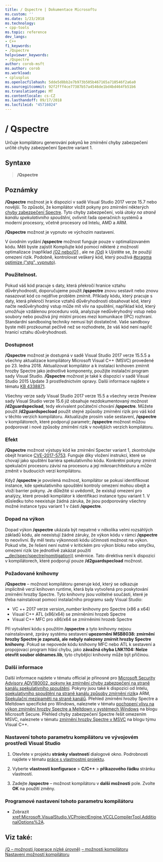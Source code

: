 ```yaml
---
title: / Qspectre | Dokumentace Microsoftu
ms.custom: ''
ms.date: 1/23/2018
ms.technology:
- cpp-tools
ms.topic: reference
dev_langs:
- C++
f1_keywords:
- /Qspectre
helpviewer_keywords:
- /Qspectre
author: corob-msft
ms.author: corob
ms.workload:
- cplusplus
ms.openlocfilehash: 5dde5d8bb2e7b973b505b467165a710546f2a6a0
ms.sourcegitcommit: 92f2fff4ce77387b57a4546de1bd4bd464fb51b6
ms.translationtype: MT
ms.contentlocale: cs-CZ
ms.lasthandoff: 09/17/2018
ms.locfileid: "45716024"
---
```

# <a name="qspectre"></a>/ Qspectre

Určuje kompilátoru generování pokynů ke zmírnění chyby zabezpečení určité chyby zabezpečení Spectre variant 1.

## <a name="syntax"></a>Syntaxe

> **/Qspectre**

## <a name="remarks"></a>Poznámky

**/Qspectre** možnost je k dispozici v sadě Visual Studio 2017 verze 15.7 nebo novější. To způsobí, že kompilátor vložit pokyny pro zmírnění některých [chyby zabezpečení Spectre](https://spectreattack.com/spectre.pdf). Tyto chyby zabezpečení, volá *útoky na straně kanálu spekulativního spouštění*, ovlivnit řada operačních systémů a moderní procesory, včetně procesory od Intelu, AMD a ARM.

**/Qspectre** možnost je vypnuto ve výchozím nastavení.

V úvodním vydání **/qspectre** možnost funguje pouze v optimalizovaném kódu. Měli byste zajistit Kompilujte kód pomocí některé z možností optimalizace (například [/O2 nebo/O1](o1-o2-minimize-size-maximize-speed.md) , ale ne [/Od](od-disable-debug.md)) k Ujistěte se, že použijí omezení rizik. Podobně, kontrolovat veškerý kód, který používá [#pragma optimize ("stg", vypnuto)](../../preprocessor/optimize.md).

### <a name="applicability"></a>Použitelnost.

Pokud váš kód pracuje s daty, která překročí hranice vztahu důvěryhodnosti, doporučujeme použít **/qspectre** znovu sestavit nebo znovu nasazovat kód co nejdříve problém zmírnit. Příklady kódu, který pracuje s daty, která překročí hranice vztahů důvěryhodnosti obsahovat kód, který načte nedůvěryhodný vstup může mít vliv na spuštění, například kód, který umožňuje vzdálenou proceduru volá, analyzuje nedůvěryhodný vstup nebo soubory nebo používá jiný místní proces mezi komunikace (IPC) rozhraní. Standardní sandboxing techniky nemusí být dostatečné. Vaše sandboxy byste měli prozkoumat pečlivě než se rozhodnete, že váš kód není napříč hranicí vztahu důvěryhodnosti.

### <a name="availability"></a>Dostupnost

**/Qspectre** možnost je dostupná v sadě Visual Studio 2017 verze 15.5.5 a všechny aktualizace kompilátory Microsoft Visual C++ (MSVC) provedené po 23. ledna 2018. Aktualizovat kompilátor a k instalaci knihoven zmírnit hrozby Spectre jako jednotlivé komponenty, použijte instalační program sady Visual Studio. **/Qspectre** možnost je také k dispozici v sadě Visual Studio 2015 Update 3 prostřednictvím opravy. Další informace najdete v tématu [KB 4338871](https://support.microsoft.com/help/4338871).

Všechny verze sady Visual Studio 2017 verze 15.5 a všechny verze Preview sady Visual Studio verze 15.6 již obsahuje nezdokumentovaný možnost **/d2guardspecload**, tedy ekvivalent počáteční chování   **/qspectre**. Můžete použít **/d2guardspecload** použít stejné způsoby zmírnění rizik pro váš kód v těchto verzích kompilátoru. Aktualizujte prosím vaše sestavení, **/qspectre** v kompilátorech, které podporují parametr; **/qspectre** možnost můžou podporovat i nové způsoby zmírnění rizik v novějších verzích kompilátoru.

### <a name="effect"></a>Efekt

**/Qspectre** možnost výstupy kód ke zmírnění Specter variant 1, zkontrolujte obejít hranice [CVE-2017-5753](https://nvd.nist.gov/vuln/detail/CVE-2017-5753). Funguje díky vložení instrukcí, které se chovají jako spuštění bariéra spekulativního kódu. Konkrétní pokyny zmírnit spekulační procesoru závisí na procesoru a její mikroarchitekturu a může změnit v budoucích verzí kompilátoru.

Když **/qspectre** je povolená možnost, kompilátor se pokusí identifikovat instance, kde spekulativního spouštění kontroly omezení mohou obejít a vloží barrier pokyny. Je důležité si uvědomit, že existují omezení pro analýzy, které provádí kompilátor k identifikaci instance typu variant 1. V důsledku toho neexistuje žádná záruka, že jsou podporovány všechny možné instance typu variant 1 v části **/qspectre**.

### <a name="performance-impact"></a>Dopad na výkon

Dopad výkon **/qspectre** ukázala být nepatrné v několika velmi rozsáhlých základů kódu, ale neexistují žádné záruky, že výkon kódu v rámci **/qspectre** to neovlivní. By měl testu výkonnosti kódu účinnosti možnost na výkon. Pokud víte, že řešení není nutné v kritickém pro výkon bloku nebo smyčku, omezení rizik lze jednotlivě zakázat použití [__declspec(spectre(nomitigation))](../../cpp/spectre.md) směrnice. Tato direktiva není k dispozici v kompilátorech, které podporují pouze **/d2guardspecload** možnost.

### <a name="required-libraries"></a>Požadované knihovny

**/Qspectre** – možnost kompilátoru generuje kód, který se odkazuje implicitně verzí knihoven runtime, která byla vytvořená pro poskytování zmírnění hrozby Spectre. Tyto knihovny jsou volitelné součásti, které je třeba nainstalovat pomocí instalačního programu sady Visual Studio:

- VC ++ 2017 verze *version_number* knihovny pro Spectre (x86 a x64)
- Visual C++ ATL (x86/x64) se zmírněními hrozeb Spectre
- Visual C++ MFC pro x86/x64 se zmírněními hrozeb Spectre

Při vytváření kódu s použitím **/qspectre** a tyto knihovny nejsou nainstalované, zprávy systému sestavení **upozornění MSB8038: zmírnění hrozby Spectre je zapnutá, ale nebyly nalezeny zmírnit hrozby Spectre knihovny**. Pokud se nepovede kódu knihovny MFC nebo ATL k sestavení a propojovací program hlásí chybu, jako **závažná chyba LNK1104: Nelze otevřít soubor oldnames.lib**, tyto chybějící knihovny může být příčinou.

### <a name="additional-information"></a>Další informace

Další informace najdete v tématu official je přínosné pro [Microsoft Security Advisory ADV180002, pokyny ke zmírnění chyby zabezpečení na straně kanálu spekulativního spouštění](https://portal.msrc.microsoft.com/en-US/security-guidance/advisory/ADV180002). Pokyny jsou také k dispozici od Intelu, [spekulativního spouštění na straně kanálu způsoby zmírnění rizik](https://software.intel.com/sites/default/files/managed/c5/63/336996-Speculative-Execution-Side-Channel-Mitigations.pdf)a ARM, [Spekulační mezipaměti na straně kanálů](https://developer.arm.com/-/media/Files/pdf/Cache_Speculation_Side-channels.pdf). Přehled zmírnění hrozby Spectre a Meltdown specifické pro Windows, naleznete v tématu [pochopení vlivu na výkon zmírnění hrozby Spectre a Meltdown v systémech Windows](https://cloudblogs.microsoft.com/microsoftsecure/2018/01/09/understanding-the-performance-impact-of-spectre-and-meltdown-mitigations-on-windows-systems/) na blogu Microsoft Secure. Přehled chyby zabezpečení Spectre řešit omezením MSVC, naleznete v tématu [zmírnění hrozby Spectre v MSVC](https://blogs.msdn.microsoft.com/vcblog/2018/01/15/spectre-mitigations-in-msvc./) na blogu týmu Visual C++.

### <a name="to-set-this-compiler-option-in-the-visual-studio-development-environment"></a>Nastavení tohoto parametru kompilátoru ve vývojovém prostředí Visual Studio

1. Otevřete v projektu **stránky vlastností** dialogové okno. Podrobnosti najdete v tématu [práce s vlastnostmi projektu](../../ide/working-with-project-properties.md).

1. Vyberte **vlastnosti konfigurace** > **C/C++** > **příkazového řádku** stránku vlastností.

1. Zadejte **/qspectre** – možnost kompilátoru v **další možnosti** pole. Zvolte **OK** na použití změny.

### <a name="to-set-this-compiler-option-programmatically"></a>Programové nastavení tohoto parametru kompilátoru

- Zobrazit <xref:Microsoft.VisualStudio.VCProjectEngine.VCCLCompilerTool.AdditionalOptions%2A>.

## <a name="see-also"></a>Viz také:

[/Q – možnosti (operace nízké úrovně)](../../build/reference/q-options-low-level-operations.md)
[– možnosti kompilátoru](../../build/reference/compiler-options.md)<br/>
[Nastavení možností kompilátoru](../../build/reference/setting-compiler-options.md)
